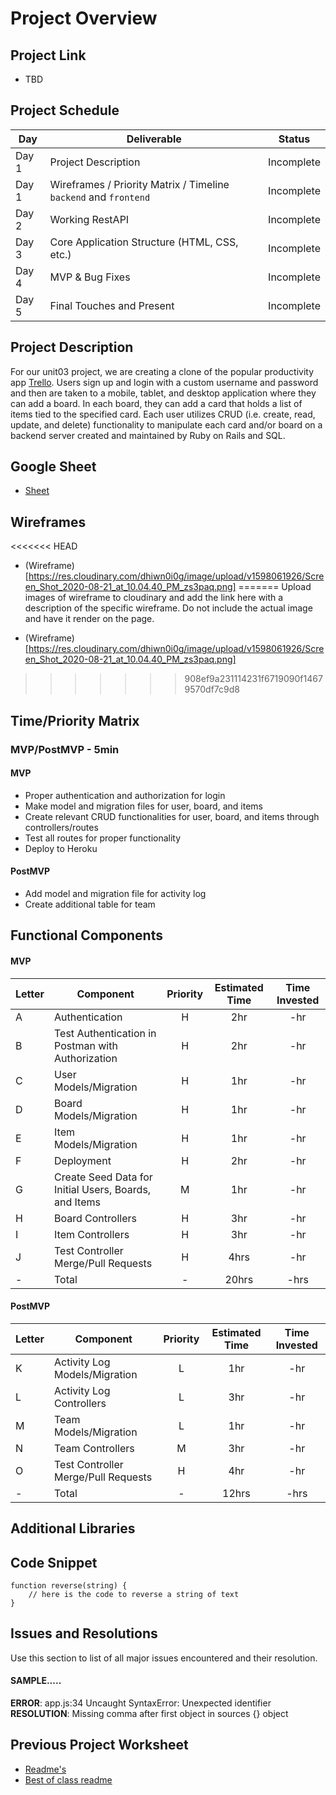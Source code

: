 # Project Overview

## Project Link

- TBD

## Project Schedule
|  Day | Deliverable | Status
|---|---| ---|
|Day 1| Project Description | Incomplete
|Day 1| Wireframes / Priority Matrix / Timeline `backend` and `frontend`| Incomplete
|Day 2| Working RestAPI | Incomplete
|Day 3| Core Application Structure (HTML, CSS, etc.) | Incomplete
|Day 4| MVP & Bug Fixes | Incomplete
|Day 5| Final Touches and Present | Incomplete

## Project Description

For our unit03 project, we are creating a clone of the popular productivity app [Trello](https://trello.com/). Users sign up and login with a custom username and password and then are taken to a mobile, tablet, and desktop application where they can add a board. In each board, they can add a card that holds a list of items tied to the specified card. Each user utilizes CRUD (i.e. create, read, update, and delete) functionality to manipulate each card and/or board on a backend server created and maintained by Ruby on Rails and SQL. 

## Google Sheet

- [Sheet](https://docs.google.com/spreadsheets/d/1GKj0dpDS6maIhMR8e5oU5CzS_rvlJuWESEXH36iDz6Q/edit#gid=0)

## Wireframes

<<<<<<< HEAD
- (Wireframe) [https://res.cloudinary.com/dhiwn0i0g/image/upload/v1598061926/Screen_Shot_2020-08-21_at_10.04.40_PM_zs3paq.png]
=======
Upload images of wireframe to cloudinary and add the link here with a description of the specific wireframe. Do not include the actual image and have it render on the page.  

- (Wireframe) [https://res.cloudinary.com/dhiwn0i0g/image/upload/v1598061926/Screen_Shot_2020-08-21_at_10.04.40_PM_zs3paq.png]

>>>>>>> 908ef9a231114231f6719090f14679570df7c9d8

## Time/Priority Matrix 

### MVP/PostMVP - 5min

#### MVP

- Proper authentication and authorization for login
- Make model and migration files for user, board, and items
- Create relevant CRUD functionalities for user, board, and items through controllers/routes
- Test all routes for proper functionality
- Deploy to Heroku

#### PostMVP 

- Add model and migration file for activity log
- Create additional table for team

## Functional Components

#### MVP
| Letter | Component | Priority | Estimated Time | Time Invested |
| --- | --- | :---: |  :---: | :---: |
| A | Authentication | H | 2hr | -hr | -hr|
| B | Test Authentication in Postman with Authorization | H | 2hr | -hr |
| C | User Models/Migration | H | 1hr | -hr |
| D | Board Models/Migration | H | 1hr | -hr |
| E | Item Models/Migration | H | 1hr | -hr |
| F | Deployment | H | 2hr | -hr | -hr|
| G | Create Seed Data for Initial Users, Boards, and Items | M | 1hr | -hr |
| H | Board Controllers | H | 3hr| -hr |
| I | Item Controllers | H | 3hr | -hr |
| J | Test Controller Merge/Pull Requests | H | 4hrs| -hr |
| - | Total | - | 20hrs| -hrs |

#### PostMVP
| Letter | Component | Priority | Estimated Time | Time Invested |
| --- | --- | :---: |  :---: | :---: |
| K | Activity Log Models/Migration | L | 1hr | -hr |
| L | Activity Log Controllers | L | 3hr | -hr |
| M | Team Models/Migration | L | 1hr | -hr |
| N | Team Controllers | M | 3hr | -hr |
| O | Test Controller Merge/Pull Requests | H | 4hr | -hr |
| - | Total | - | 12hrs| -hrs |

## Additional Libraries
 

## Code Snippet

```
function reverse(string) {
	// here is the code to reverse a string of text
}
```

## Issues and Resolutions
 Use this section to list of all major issues encountered and their resolution.

#### SAMPLE.....
**ERROR**: app.js:34 Uncaught SyntaxError: Unexpected identifier                                
**RESOLUTION**: Missing comma after first object in sources {} object

## Previous Project Worksheet
 - [Readme's](https://github.com/jkeohan/fewd-class-repo/tree/master/final-project-worksheet/project-worksheet-examples)
 - [Best of class readme](https://github.com/jkeohan/fewd-class-repo/blob/master/final-project-worksheet/project-worksheet-examples/portfolio-gracie.md)

